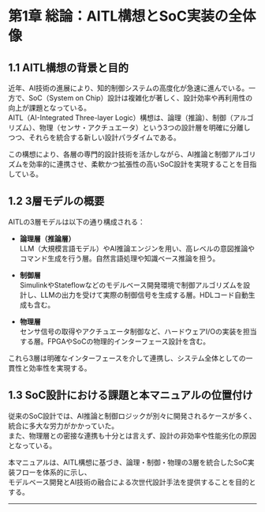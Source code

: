 # 第1章 総論：AITL構想とSoC実装の全体像

## 1.1 AITL構想の背景と目的

近年、AI技術の進展により、知的制御システムの高度化が急速に進んでいる。一方で、SoC（System on Chip）設計は複雑化が著しく、設計効率や再利用性の向上が課題となっている。  
AITL（AI-Integrated Three-layer Logic）構想は、論理（推論）、制御（アルゴリズム）、物理（センサ・アクチュエータ）という3つの設計層を明確に分離しつつ、それらを統合する新しい設計パラダイムである。  

この構想により、各層の専門的設計技術を活かしながら、AI推論と制御アルゴリズムを効率的に連携させ、柔軟かつ拡張性の高いSoC設計を実現することを目指している。

## 1.2 3層モデルの概要

AITLの3層モデルは以下の通り構成される：

- **論理層（推論層）**  
  LLM（大規模言語モデル）やAI推論エンジンを用い、高レベルの意図推論やコマンド生成を行う層。自然言語処理や知識ベース推論を担う。

- **制御層**  
  SimulinkやStateflowなどのモデルベース開発環境で制御アルゴリズムを設計し、LLMの出力を受けて実際の制御信号を生成する層。HDLコード自動生成も含む。

- **物理層**  
  センサ信号の取得やアクチュエータ制御など、ハードウェアI/Oの実装を担当する層。FPGAやSoCの物理的インターフェース設計を含む。

これら3層は明確なインターフェースを介して連携し、システム全体としての一貫性と効率性を実現する。

## 1.3 SoC設計における課題と本マニュアルの位置付け

従来のSoC設計では、AI推論と制御ロジックが別々に開発されるケースが多く、統合に多大な労力がかかっていた。  
また、物理層との密接な連携も十分とは言えず、設計の非効率や性能劣化の原因となっている。

本マニュアルは、AITL構想に基づき、論理・制御・物理の3層を統合したSoC実装フローを体系的に示し、  
モデルベース開発とAI技術の融合による次世代設計手法を提供することを目的とする。

---
